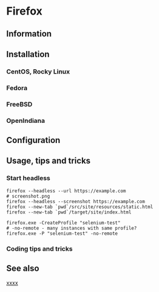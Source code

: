 # Firefox

## Information

## Installation

### CentOS, Rocky Linux

### Fedora

### FreeBSD

### OpenIndiana

## Configuration

## Usage, tips and tricks

### Start headless

```shell
firefox --headless --url https://example.com
# screenshot.png
firefox --headless --screenshot https://example.com
firefox --new-tab `pwd`/src/site/resources/static.html
firefox --new-tab `pwd`/target/site/index.html

firefox.exe -CreateProfile "selenium-test"
# -no-remote - many instances with same profile?
firefox.exe -P "selenium-test" -no-remote
```

### Coding tips and tricks

## See also

[xxxx](http://yyyyy)
